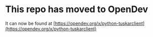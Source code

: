 # This repo has moved to OpenDev

It can now be found at [https://opendev.org/x/python-tuskarclient](https://opendev.org/x/python-tuskarclient)
